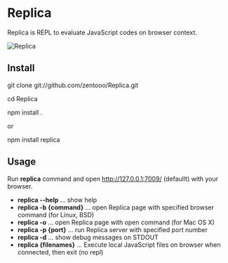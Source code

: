 Replica
=======

Replica is REPL to evaluate JavaScript codes on browser context.

![Replica](http://cdn-ak.f.st-hatena.com/images/fotolife/z/zentoo/20110321/20110321164658.png)

Install
-------

git clone git://github.com/zentooo/Replica.git

cd Replica

npm install .

or

npm install replica


Usage
-------

Run **replica** command and open http://127.0.0.1:7009/ (defaullt) with your browser.

* **replica --help** ... show help
* **replica -b {command}** ... open Replica page with specified browser command (for Linux, BSD)
* **replica -o** ... open Replica page with open command (for Mac OS X)
* **replica -p {port}** ... run Replica server with specified port number
* **replica -d** ... show debug messages on STDOUT
* **replica {filenames}** ... Execute local JavaScript files on browser when connected, then exit (no repl)
